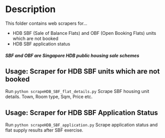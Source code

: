 # Description
This folder contains web scrapers for...
- HDB SBF (Sale of Balance Flats) and OBF (Open Booking Flats) units which are not booked
- HDB SBF application status
##### SBF and OBF are Singapore HDB public housing sale schemes

## Usage: Scraper for HDB SBF units which are not booked
Run `python scrapeHDB_SBF_flat_details.py`
Scrape SBF housing unit details. Town, Room type, Sqm, Price etc.

## Usage: Scraper for HDB SBF Application Status
Run `python scrapeHDB_SBF_application.py`
Scrape application status and flat supply results after SBF exercise.
